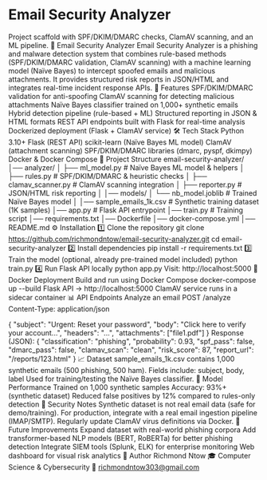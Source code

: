 # Email Security Analyzer

Project scaffold with SPF/DKIM/DMARC checks, ClamAV scanning, and an ML pipeline.
📧 Email Security Analyzer
Email Security Analyzer is a phishing and malware detection system that combines rule-based methods (SPF/DKIM/DMARC validation, ClamAV scanning) with a machine learning model (Naïve Bayes) to intercept spoofed emails and malicious attachments. It provides structured risk reports in JSON/HTML and integrates real-time incident response APIs.
🚀 Features
SPF/DKIM/DMARC validation for anti-spoofing
ClamAV scanning for detecting malicious attachments
Naïve Bayes classifier trained on 1,000+ synthetic emails
Hybrid detection pipeline (rule-based + ML)
Structured reporting in JSON & HTML formats
REST API endpoints built with Flask for real-time analysis
Dockerized deployment (Flask + ClamAV service)
🛠️ Tech Stack
Python 3.10+
Flask (REST API)
scikit-learn (Naïve Bayes ML model)
ClamAV (attachment scanning)
SPF/DKIM/DMARC libraries (dmarc, pyspf, dkimpy)
Docker & Docker Compose
📂 Project Structure
email-security-analyzer/
│── analyzer/
│   ├── ml_model.py         # Naïve Bayes ML model & helpers
│   ├── rules.py            # SPF/DKIM/DMARC & heuristic checks
│   ├── clamav_scanner.py   # ClamAV scanning integration
│   ├── reporter.py         # JSON/HTML risk reporting
│
│── models/
│   └── nb_model.joblib     # Trained Naïve Bayes model
│
│── sample_emails_1k.csv    # Synthetic training dataset (1K samples)
│── app.py                  # Flask API entrypoint
│── train.py                # Training script
│── requirements.txt
│── Dockerfile
│── docker-compose.yml
│── README.md
⚙️ Installation
1️⃣ Clone the repository
git clone https://github.com/richmondntow/email-security-analyzer.git
cd email-security-analyzer
2️⃣ Install dependencies
pip install -r requirements.txt
3️⃣ Train the model (optional, already pre-trained model included)
python train.py
4️⃣ Run Flask API locally
python app.py
Visit: http://localhost:5000
🐳 Docker Deployment
Build and run using Docker Compose
docker-compose up --build
Flask API → http://localhost:5000
ClamAV service runs in a sidecar container
📊 API Endpoints
Analyze an email
POST /analyze
Content-Type: application/json

{
  "subject": "Urgent: Reset your password",
  "body": "Click here to verify your account...",
  "headers": "...",
  "attachments": ["file1.pdf"]
}
Response (JSON):
{
  "classification": "phishing",
  "probability": 0.93,
  "spf_pass": false,
  "dmarc_pass": false,
  "clamav_scan": "clean",
  "risk_score": 87,
  "report_url": "/reports/123.html"
}
📈 Dataset
sample_emails_1k.csv contains 1,000 synthetic emails (500 phishing, 500 ham).
Fields include: subject, body, label
Used for training/testing the Naïve Bayes classifier.
🧪 Model Performance
Trained on 1,000 synthetic samples
Accuracy: 93%+ (synthetic dataset)
Reduced false positives by 12% compared to rules-only detection
🔐 Security Notes
Synthetic dataset is not real email data (safe for demo/training).
For production, integrate with a real email ingestion pipeline (IMAP/SMTP).
Regularly update ClamAV virus definitions via Docker.
📌 Future Improvements
Expand dataset with real-world phishing corpora
Add transformer-based NLP models (BERT, RoBERTa) for better phishing detection
Integrate SIEM tools (Splunk, ELK) for enterprise monitoring
Web dashboard for visual risk analytics
👤 Author
Richmond Ntow
🎓 Computer Science & Cybersecurity
📧 richmondntow303@gmail.com
